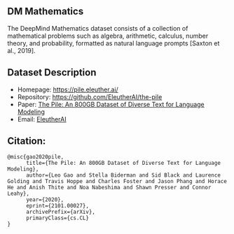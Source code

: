 ## DM Mathematics 
The DeepMind Mathematics dataset consists of a collection of mathematical problems such as algebra, arithmetic, calculus, number theory, and probability, formatted as natural language prompts [Saxton et al., 2019].

## Dataset Description
- Homepage: https://pile.eleuther.ai/
- Repository: https://github.com/EleutherAI/the-pile
- Paper: [The Pile: An 800GB Dataset of Diverse Text for Language Modeling](https://arxiv.org/abs/2101.00027)
- Email: [EleutherAI](mailto:contact@eleuther.ai)

## Citation:
```
@misc{gao2020pile,
      title={The Pile: An 800GB Dataset of Diverse Text for Language Modeling},
      author={Leo Gao and Stella Biderman and Sid Black and Laurence Golding and Travis Hoppe and Charles Foster and Jason Phang and Horace He and Anish Thite and Noa Nabeshima and Shawn Presser and Connor Leahy},
      year={2020},
      eprint={2101.00027},
      archivePrefix={arXiv},
      primaryClass={cs.CL}
}
```